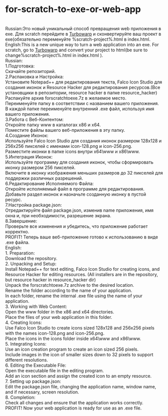 # for-scratch-to-exe-or-web-app
<BR>Russian:Это новый уникальный способ превращения web приложения в exe. Для scratch перейдите в <a href="https://packager.turbowarp.org/">Turbowarp</a> и сконвертируйте ваш проект в exe(обязательно переменуйте %scratch-project%.html в index.html.
<BR>English:This is a new unique way to turn a web application into an exe. For scratch, go to <a href="https://packager.turbowarp.org/">Turbowarp</a> and convert your project to html(be sure to change%scratch-project%.html in index.html ).
<BR>Russian:
<BR>1.Подготовка:
<BR>Скачайте репозиторий.
<BR>2.Распаковка и Настройка:
<BR>Установите Notepad++ для редактирования текста, Falco Icon Studio для создания иконок и Resource Hacker для редактирования ресурсов.(Все установщики в репозитории, resource hacker в папке resource_hacker)
<BR>Распакуйте архив forscratchtoexe.7z в желаемое место.
<BR>Переименуйте папку в соответствии с названием вашего приложения.
<BR>В каждой папке переименуйте внутренний .exe файл, используя имя вашего приложения.
<BR>3.Работа с Веб-Контентом:
<BR>Откройте папку www в каталогах x86 и x64.
<BR>Поместите файлы вашего веб-приложения в эту папку.
<BR>4.Создание Иконок:
<BR>Используйте Falco Icon Studio для создания иконок размером 128x128 и 256x256 пикселей с именами icon-128.png и icon-256.png.
<BR>Разместите иконки в папке icons внутри x64\www и x86\www.
<BR>5.Интеграция Иконок:
<BR>Используйте программу для создания иконок, чтобы сформировать иконку размером 256 пикселей.
<BR>Включите в иконку изображения меньших размеров до 32 пикселей для поддержки различных разрешений.
<BR>6.Редактирование Исполняемого Файла:
<BR>Откройте исполняемый файл в программе для редактирования.
<BR>Добавьте раздел иконок и назначьте созданную иконку в пустой ресурс.
<BR>7.Настройка package.json:
<BR>Отредактируйте файл package.json, изменив name приложения, имя окна и, при необходимости, разрешение экрана.
<BR>8.Завершение:
<BR>Проверьте все изменения и убедитесь, что приложение работает корректно.
<BR>PROFIT! Теперь ваше веб-приложение готово к использованию в виде .exe файла.
<BR>English:
<BR>1. Preparation:
<BR>Download the repository.
<BR>2. Unpacking and Setup:
<BR>Install Notepad++ for text editing, Falco Icon Studio for creating icons, and Resource Hacker for editing resources. (All installers are in the repository,  but resource hacker in resource_hacker dir)
<BR>Unpack the forscratchtoexe.7z archive to the desired location.
<BR>Rename the folder according to the name of your application.
<BR>In each folder, rename the internal .exe file using the name of your application.
<BR>3. Working with Web Content:
<BR>Open the www folder in the x86 and x64 directories.
<BR>Place the files of your web application in this folder.
<BR>4. Creating Icons:
<BR>Use Falco Icon Studio to create icons sized 128x128 and 256x256 pixels with the names icon-128.png and icon-256.png.
<BR>Place the icons in the icons folder inside x64\www and x86\www.
<BR>5. Integrating Icons:
<BR>Use an icon creation program to create an icon sized 256 pixels.
<BR>Include images in the icon of smaller sizes down to 32 pixels to support different resolutions.
<BR>6. Editing the Executable File:
<BR>Open the executable file in the editing program.
<BR>Add an icon section and assign the created icon to an empty resource.
<BR>7. Setting up package.json:
<BR>Edit the package.json file, changing the application name, window name, and if necessary, screen resolution.
<BR>8. Completion:
<BR>Check all changes and ensure that the application works correctly.
<BR>PROFIT! Now your web application is ready for use as an .exe file.
